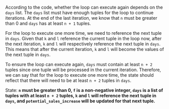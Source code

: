 According to the code, whether the loop can execute again depends on the `days` list. The `days` list must have enough tuples for the loop to continue iterations. At the end of the last iteration, we know that `n` must be greater than 0 and `days` has at least `n + 1` tuples. 

For the loop to execute one more time, we need to reference the next tuple in `days`. Given that `k` and `l` reference the current tuple in the loop now, after the next iteration, `k` and `l` will respectively reference the next tuple in `days`. This means that after the current iteration, `k` and `l` will become the values of the next tuple in `days`. 

To ensure the loop can execute again, `days` must contain at least `n + 2` tuples since one tuple will be processed in the current iteration. Therefore, we can say that for the loop to execute one more time, the state should reflect that there will need to be at least `n + 2` tuples in `days`.

State: **`n` must be greater than 0, `f` is a non-negative integer, `days` is a list of tuples with at least `n + 2` tuples, `k` and `l` will reference the next tuple in `days`, and `potential_sales_increase` will be updated for that next tuple.**